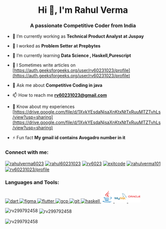 <h1 align="center">Hi 👋, I'm Rahul Verma</h1>
<h3 align="center">A passionate Competitive Coder from India</h3>

- 🔭 I’m currently working as **Technical Product Analyst at Juspay**
- 🔭 I worked as **Problem Setter at Prepbytes**

- 🌱 I’m currently learning **Data Science , Haskell,Purescript**

- 📝 I Sometimes write articles on [https://auth.geeksforgeeks.org/user/rv60231023/profile](https://auth.geeksforgeeks.org/user/rv60231023/profile)

- 💬 Ask me about **Competitive Coding in java**

- 📫 How to reach me **rv60231023@gmail.com**

- 📄 Know about my experiences [https://drive.google.com/file/d/1XvkYEsdaNjsaXnKtxNtTxRuuMTZTvhLs/view?usp=sharing](https://drive.google.com/file/d/1XvkYEsdaNjsaXnKtxNtTxRuuMTZTvhLs/view?usp=sharing)

- ⚡ Fun fact **My gmail id contains Avogadro number in it**

<h3 align="left">Connect with me:</h3>
<p align="left">
<a href="https://linkedin.com/in/rahulverma6023" target="blank"><img align="center" src="https://raw.githubusercontent.com/rahuldkjain/github-profile-readme-generator/master/src/images/icons/Social/linked-in-alt.svg" alt="rahulverma6023" height="30" width="40" /></a>
<a href="https://www.codechef.com/users/rahul60231023" target="blank"><img align="center" src="https://cdn.jsdelivr.net/npm/simple-icons@3.1.0/icons/codechef.svg" alt="rahul60231023" height="30" width="40" /></a>
<a href="https://www.hackerrank.com/rv6023" target="blank"><img align="center" src="https://raw.githubusercontent.com/rahuldkjain/github-profile-readme-generator/master/src/images/icons/Social/hackerrank.svg" alt="rv6023" height="30" width="40" /></a>
<a href="https://codeforces.com/profile/exitcode" target="blank"><img align="center" src="https://cdn.jsdelivr.net/npm/simple-icons@3.0.1/icons/codeforces.svg" alt="exitcode" height="30" width="40" /></a>
<a href="https://www.leetcode.com/rahulverma101" target="blank"><img align="center" src="https://raw.githubusercontent.com/rahuldkjain/github-profile-readme-generator/master/src/images/icons/Social/leet-code.svg" alt="rahulverma101" height="30" width="40" /></a>
<a href="https://auth.geeksforgeeks.org/user/rv60231023/profile" target="blank"><img align="center" src="https://raw.githubusercontent.com/rahuldkjain/github-profile-readme-generator/master/src/images/icons/Social/geeks-for-geeks.svg" alt="rv60231023/profile" height="30" width="40" /></a>
</p>

<h3 align="left">Languages and Tools:</h3>
<p align="left"> <a href="https://dart.dev" target="_blank"> <img src="https://www.vectorlogo.zone/logos/dartlang/dartlang-icon.svg" alt="dart" width="40" height="40"/> </a> <a href="https://www.figma.com/" target="_blank"> <img src="https://www.vectorlogo.zone/logos/figma/figma-icon.svg" alt="figma" width="40" height="40"/> </a> <a href="https://flutter.dev" target="_blank"> <img src="https://www.vectorlogo.zone/logos/flutterio/flutterio-icon.svg" alt="flutter" width="40" height="40"/> </a> <a href="https://cloud.google.com" target="_blank"> <img src="https://www.vectorlogo.zone/logos/google_cloud/google_cloud-icon.svg" alt="gcp" width="40" height="40"/> </a> <a href="https://git-scm.com/" target="_blank"> <img src="https://www.vectorlogo.zone/logos/git-scm/git-scm-icon.svg" alt="git" width="40" height="40"/> </a> <a href="https://www.haskell.org/" target="_blank"> <img src="https://upload.wikimedia.org/wikipedia/commons/1/1c/Haskell-Logo.svg" alt="haskell" width="40" height="40"/> </a> <a href="https://www.java.com" target="_blank"> <img src="https://raw.githubusercontent.com/devicons/devicon/master/icons/java/java-original.svg" alt="java" width="40" height="40"/> </a> <a href="https://www.mysql.com/" target="_blank"> <img src="https://raw.githubusercontent.com/devicons/devicon/master/icons/mysql/mysql-original-wordmark.svg" alt="mysql" width="40" height="40"/> </a> <a href="https://www.oracle.com/" target="_blank"> <img src="https://raw.githubusercontent.com/devicons/devicon/master/icons/oracle/oracle-original.svg" alt="oracle" width="40" height="40"/> </a> </p>

<p><img align="left" src="https://github-readme-stats.vercel.app/api/top-langs?username=rv299792458&show_icons=true&locale=en&layout=compact" alt="rv299792458" /></p>

<p>&nbsp;<img align="center" src="https://github-readme-stats.vercel.app/api?username=rv299792458&show_icons=true&locale=en" alt="rv299792458" /></p>

<p><img align="center" src="https://github-readme-streak-stats.herokuapp.com/?user=rv299792458&" alt="rv299792458" /></p>
